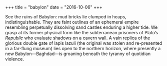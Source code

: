 +++
title = "babylon"
date = "2016-10-06"
+++

See the ruins of Babylon: mud bricks lie clumped in heaps, indistinguishable. They are faint outlines of an ephemeral empire resembling perpetually dissolving sand castles enduring a higher tide. We grasp at its former physical form like the subterranean prisoners of Plato’s *Republic* who evaluate shadows on a cavern wall. A vain replica of the glorious double gate of lapis lazuli (the original was stolen and re-presented in a far-flung museum) lies open to the northern horizon, where presently a new Babylon—Baghdad—is groaning beneath the tyranny of quotidian violence.